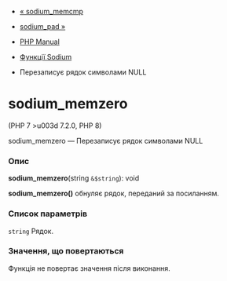 - [« sodium_memcmp](function.sodium-memcmp.md)
- [sodium_pad »](function.sodium-pad.md)

- [PHP Manual](index.md)
- [Функції Sodium](ref.sodium.md)
- Перезаписує рядок символами NULL

# sodium_memzero

(PHP 7 \>u003d 7.2.0, PHP 8)

sodium_memzero — Перезаписує рядок символами NULL

### Опис

**sodium_memzero**(string `&$string`): void

**sodium_memzero()** обнуляє рядок, переданий за посиланням.

### Список параметрів

`string`
Рядок.

### Значення, що повертаються

Функція не повертає значення після виконання.
